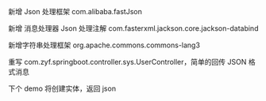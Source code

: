 新增 Json 处理框架 com.alibaba.fastJson

新增 消息处理器 Json 处理注解 com.fasterxml.jackson.core.jackson-databind

新增字符串处理框架 org.apache.commons.commons-lang3

重写 com.zyf.springboot.controller.sys.UserController，简单的回传 JSON 格式消息

下个 demo 将创建实体，返回 json